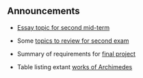 

## Announcements

- [Essay topic for second
  mid-term](exam-essay.html)
- Some [topics to review
  for second exam](exam-review-topics.html)
- Summary of requirements for [final project](project.html)
- Table listing extant [works of Archimedes](archimedes-grid.html)




  <!--
    <li>Letter
  <a href="exam1results.html">grade scale for first exam</a>
  </li>
  <li>By Oct. 29, see me to review exam and
  discuss project options
 </li>
 -->
  <!--
  <li>Summary of
  <a href="exam1.html">contents of first exam</a>
  </li>
  <li>Additional animations
  added to <a href="resources.html">resources page</a>.
  </li>
  -->
  <!--
  <li>Revised assignment for
  <a href="schedule.html">Oct. 5 now posted</a>
  </li>
  <li>Review material
  on two-sphere model of the cosmos
  added to
  <a href="resources.html">course resources</a>
  page.
  </li>

  <li>Note that the 
  <a href="schedule.html">schedule of assignments</a>
  includes reading the complete
  text of Euclid's <em>Phaenomena</em>
  by Oct. 5
  </li>
  -->
  <!--
  <li><strong>Sept. 16</strong>:
  detailed
  <a href="assignments/lab-eratosthenes.html">instructions for
  first lab assignment</a>
  available
  </li>
<li><strong>Sept. 15</strong>:
for Thursday's class, 
in addition to the
<a href="assignments/astro1.html">regularly posted assignment</a>,
please remember to bring your shadow plot, and your
  solution to these two problems:
  <ol>
    <li>what time did astronomical noon occur (or, in other terms,
    where on the curve of your shadow plot does noon fall?)
    </li>
    <li>what was the elevation of the sun above the horizon at noon?
    </li>
</ol>
</li>
-->
